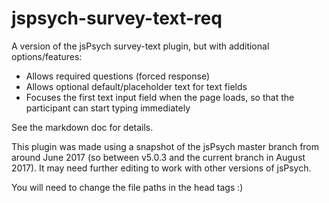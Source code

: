 # jspsych-survey-text-req

A version of the jsPsych survey-text plugin, but with additional options/features:

* Allows required questions (forced response)
* Allows optional default/placeholder text for text fields
* Focuses the first text input field when the page loads, so that the participant can start typing immediately

See the markdown doc for details.

This plugin was made using a snapshot of the jsPsych master branch from around June 2017 (so between v5.0.3 and the current branch in August 2017). It may need further editing to work with other versions of jsPsych. 

You will need to change the file paths in the head tags :)